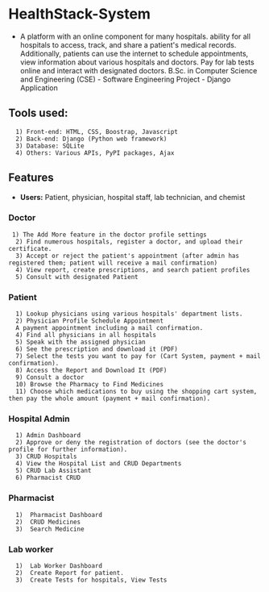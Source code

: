 # HealthStack-System

- A platform with an online component for many hospitals. ability for all hospitals to access, track, and share a patient's medical records. Additionally, patients can use the internet to schedule appointments, view information about various hospitals and doctors. Pay for lab tests online and interact with designated doctors.
B.Sc. in Computer Science and Engineering (CSE) - Software Engineering Project - Django Application

## Tools used:
      1) Front-end: HTML, CSS, Boostrap, Javascript
      2) Back-end: Django (Python web framework)
      3) Database: SQLite
      4) Others: Various APIs, PyPI packages, Ajax 

## Features

- **Users:** Patient, physician, hospital staff, lab technician, and chemist

### Doctor 
     1) The Add More feature in the doctor profile settings
      2) Find numerous hospitals, register a doctor, and upload their certificate.
      3) Accept or reject the patient's appointment (after admin has registered them; patient will receive a mail confirmation)
      4) View report, create prescriptions, and search patient profiles
      5) Consult with designated Patient
### Patient
      1) Lookup physicians using various hospitals' department lists.
      2) Physician Profile Schedule Appointment
      A payment appointment including a mail confirmation. 
      4) Find all physicians in all hospitals
      5) Speak with the assigned physician
      6) See the prescription and download it (PDF)
      7) Select the tests you want to pay for (Cart System, payment + mail confirmation).
      8) Access the Report and Download It (PDF)
      9) Consult a doctor
      10) Browse the Pharmacy to Find Medicines
      11) Choose which medications to buy using the shopping cart system, then pay the whole amount (payment + mail confirmation).
      

      
### Hospital Admin
      1) Admin Dashboard
      2) Approve or deny the registration of doctors (see the doctor's profile for further information).
      3) CRUD Hospitals
      4) View the Hospital List and CRUD Departments
      5) CRUD Lab Assistant
      6) Pharmacist CRUD
      
 ### Pharmacist
      1)  Pharmacist Dashboard
      2)  CRUD Medicines
      3)  Search Medicine
### Lab worker
      1)  Lab Worker Dashboard
      2)  Create Report for patient.
      3)  Create Tests for hospitals, View Tests







